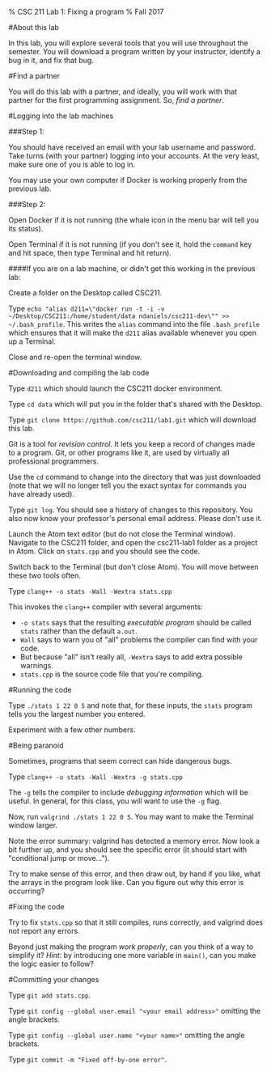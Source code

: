 % CSC 211 Lab 1: Fixing a program
% Fall 2017

#About this lab

In this lab, you will explore several tools that you will use throughout the semester. You will download a program written by your instructor, identify a bug in it, and fix that bug.

#Find a partner

You will do this lab with a partner, and ideally, you will work with that partner for the first programming assignment. So, *find a partner*.

#Logging into the lab machines

###Step 1:

You should have received an email with your lab username and password. Take turns (with your partner) logging into your accounts. At the very least, make sure one of you is able to log in.

You may use your own computer if Docker is working properly from the previous lab.

###Step 2:

Open Docker if it is not running (the whale icon in the menu bar will tell you its status).

Open Terminal if it is not running (if you don't see it, hold the `command` key and hit space, then type Terminal and hit return).

####If you are on a lab machine, or didn't get this working in the previous lab:

Create a folder on the Desktop called CSC211.

Type `echo "alias d211=\"docker run -t -i -v ~/Desktop/CSC211:/home/student/data ndaniels/csc211-dev\"" >> ~/.bash_profile`. This writes the `alias` command into the file `.bash_profile` which ensures that it will make the `d211` alias available whenever you open up a Terminal.

Close and re-open the terminal window.

#Downloading and compiling the lab code

Type `d211` which should launch the CSC211 docker environment.

Type `cd data` which will put you in the folder that's shared with the Desktop.

Type `git clone https://github.com/csc211/lab1.git` which will download this lab. 

Git is a tool for *revision control*. It lets you keep a record of changes made to a program. Git, or other programs like it, are used by virtually all professional programmers.

Use the `cd` command to change into the directory that was just downloaded (note that we will no longer tell you the exact syntax for commands you have already used).

Type `git log`. You should see a history of changes to this repository. You also now know your professor's personal email address. Please don't use it.

Launch the Atom text editor (but do not close the Terminal window). Navigate to the CSC211 folder, and open the csc211-lab1 folder as a project in Atom. Click on `stats.cpp` and you should see the code.

Switch back to the Terminal (but don't close Atom). You will move between these two tools often.

Type `clang++ -o stats -Wall -Wextra stats.cpp`

This invokes the `clang++` compiler with several arguments:

- `-o stats` says that the resulting *executable program* should be called `stats` rather than the default `a.out`.
- `Wall` says to warn you of "all" problems the compiler can find with your code.
- But because "all" isn't really all, `-Wextra` says to add extra possible warnings.
- `stats.cpp` is the source code file that you're compiling.

#Running the code

Type `./stats 1 22 0 5` and note that, for these inputs, the `stats` program tells you the largest number you entered.

Experiment with a few other numbers.

#Being paranoid

Sometimes, programs that seem correct can hide dangerous bugs.

Type `clang++ -o stats -Wall -Wextra -g stats.cpp`

The `-g` tells the compiler to include *debugging information* which will be useful. In general, for this class, you will want to use the `-g` flag.

Now, run `valgrind ./stats 1 22 0 5`. You may want to make the Terminal window larger.

Note the error summary: valgrind has detected a memory error. Now look a bit further up, and you should see the specific error (it should start with "conditional jump or move...").

Try to make sense of this error, and then draw out, by hand if you like, what the arrays in the program look like. Can you figure out why this error is occurring?

#Fixing the code

Try to fix `stats.cpp` so that it still compiles, runs correctly, and valgrind does not report any errors.

Beyond just making the program *work properly*, can you think of a way to simplify it? *Hint:* by introducing one more variable in `main()`, can you make the logic easier to follow?

#Committing your changes

Type `git add stats.cpp`.

Type `git config --global user.email "<your email address>"` omitting the angle brackets.

Type `git config --global user.name "<your name>"` omitting the angle brackets.

Type `git commit -m "Fixed off-by-one error"`.


